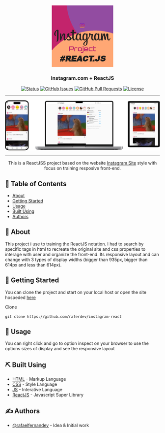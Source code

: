 <p align="center">
  <a href="https://raferdev.github.io/instagram-react/">
 <img width=200px height=200px src="./redme.png" alt="Project logo"></a>
</p>

<h3 align="center">Instagram.com + ReactJS</h3>

<div align="center">

[![Status](https://img.shields.io/badge/status-closed-red.svg)]()
[![GitHub Issues](https://img.shields.io/github/issues/raferdev/instagram-react.svg)](https://github.com//raferdev/instagram-react/issues)
[![GitHub Pull Requests](https://img.shields.io/github/issues-pr/raferdev/instagram-react.svg)](https://github.com/raferdev/instagram-react/pulls)
[![License](https://img.shields.io/badge/license-MIT-blue.svg)](/LICENSE)

</div>

---

<img src="./readme-responsive.png">

---
<p align="center"> This is a ReactJSS project based on the website <a href="https://www.instagram.com/">Instagram Site</a> style with focus on training resposive front-end.
</p>

## 📝 Table of Contents

- [About](#about)
- [Getting Started](#getting_started)
- [Usage](#usage)
- [Built Using](#built_using)
- [Authors](#authors)

## 🧐 About <a name = "about"></a>

This project i use to training the ReactJS notation. I had to search by specific tags in html to recreate the original site and css properties to interage with user and organize the front-end. Its responsive layout and can change with 3 types of display widths (bigger than 935px, bigger than 614px and less than 614px).

## 🏁 Getting Started <a name = "getting_started"></a>

You can clone the project and start on your local host or open the site hospeded <a href="https://raferdev.github.io/instagram-react/">here</a>

Clone

 ```
 git clone https://github.com/raferdev/instagram-react
 ```

## 🎈 Usage <a name="usage"></a>
You can right click and go to option inspect on your browser to use the options sizes of display and see the responsive layout

## ⛏️ Built Using <a name = "built_using"></a>

- [HTML](https://developer.mozilla.org/pt-BR/docs/Web/HTML) - Markup Language
- [CSS](https://developer.mozilla.org/pt-BR/docs/Web/CSS) - Style Language
- [JS](https://developer.mozilla.org/pt-BR/docs/Web/javascript) - Interative Language
- [ReactJS](https://pt-br.reactjs.org/) - Javascript Super Library

## ✍️ Authors <a name = "authors"></a>

- [@rafaelfernandev](https://github.com/raferdev) - Idea & Initial work
